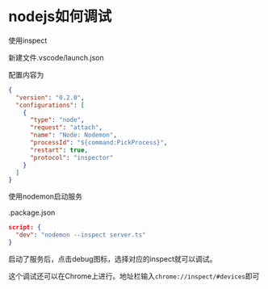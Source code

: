 # nodejs如何调试

使用inspect

新建文件.vscode/launch.json

配置内容为

```json
{
  "version": "0.2.0",
  "configurations": [
    {
      "type": "node",
      "request": "attach",
      "name": "Node: Nodemon",
      "processId": "${command:PickProcess}",
      "restart": true,
      "protocol": "inspector"
    }
  ]
}
```

使用nodemon启动服务

.package.json

```json
script: {
  "dev": "nodemon --inspect server.ts"
}
```

启动了服务后，点击debug图标，选择对应的inspect就可以调试。

这个调试还可以在Chrome上进行。地址栏输入`chrome://inspect/#devices`即可
